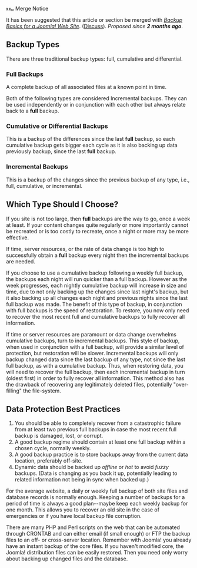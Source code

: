<!-- Filename: What_are_the_best_practices_for_site_backups%3F / Display title: What are the best practices for site backups? -->

<img
src="https://docs.joomla.org/images/thumb/7/7f/Merge-icon.png/25px-Merge-icon.png"
decoding="async"
srcset="https://docs.joomla.org/images/thumb/7/7f/Merge-icon.png/38px-Merge-icon.png 1.5x, https://docs.joomla.org/images/thumb/7/7f/Merge-icon.png/50px-Merge-icon.png 2x"
data-file-width="200" data-file-height="80" width="25" height="10"
alt="Merge-icon.png" />Merge Notice

It has been suggested that this article or section be merged with
*[Backup Basics for a Joomla! Web
Site](https://docs.joomla.org/Backup_Basics_for_a_Joomla!_Web_Site "Backup Basics for a Joomla! Web Site")*.
(<a
href="https://docs.joomla.org/index.php?title=Talk:What_are_the_best_practices_for_site_backups%3F&amp;action=edit&amp;redlink=1"
class="new"
title="Talk:What are the best practices for site backups? (page does not exist)">Discuss</a>).
<span class="small">*Proposed since **2 months ago***.</span>

## Backup Types

There are three traditional backup types: full, cumulative and
differential.

### Full Backups

A complete backup of all associated files at a known point in time.

Both of the following types are considered Incremental backups. They can
be used independently or in conjunction with each other but always
relate back to a **full** backup.

### Cumulative or Differential Backups

This is a backup of the differences since the last **full** backup, so
each cumulative backup gets bigger each cycle as it is also backing up
data previously backup, since the last **full** backup.

### Incremental Backups

This is a backup of the changes since the previous backup of any type,
i.e., full, cumulative, or incremental.

## Which Type Should I Choose?

If you site is not too large, then **full** backups are the way to go,
once a week at least. If your content changes quite regularly or more
importantly cannot be recreated or is too costly to recreate, once a
night or more may be more effective.

If time, server resources, or the rate of data change is too high to
successfully obtain a **full** backup every night then the incremental
backups are needed.

If you choose to use a cumulative backup following a weekly full backup,
the backups each night will run quicker than a full backup. However as
the week progresses, each nightly cumulative backup will increase in
size and time, due to not only backing up the changes since last night's
backup, but it also backing up all changes each night and previous
nights since the last full backup was made. The benefit of this type of
backup, in conjunction with full backups is the speed of restoration. To
restore, you now only need to recover the most recent full and
cumulative backups to fully recover all information.

If time or server resources are paramount or data change overwhelms
cumulative backups, turn to incremental backups. This style of backup,
when used in conjunction with a full backup, will provide a similar
level of protection, but restoration will be slower. Incremental backups
will only backup changed data since the last backup of any type, not
since the last full backup, as with a cumulative backup. Thus, when
restoring data, you will need to recover the full backup, then each
incremental backup in turn (oldest first) in order to fully recover all
information. This method also has the drawback of recovering any
legitimately deleted files, potentially "over-filling" the file-system.

## Data Protection Best Practices

1.  You should be able to completely recover from a catastrophic failure
    from at least two previous full backups in case the most recent full
    backup is damaged, lost, or corrupt.
2.  A good backup regime should contain at least one full backup within
    a chosen cycle, normally weekly.
3.  A good backup practice is to store backups away from the current
    data location, preferably off-site.
4.  Dynamic data should be backed up *offline* or *hot* to avoid *fuzzy*
    backups. (Data is changing as you back it up, potentially leading to
    related information not being in sync when backed up.)

For the average website, a daily or weekly full backup of both site
files and database records is normally enough. Keeping a number of
backups for a period of time is always a good plan--maybe keep each
weekly backup for one month. This allows you to recover an old site in
the case of emergencies or if you have local backup file corruption.

There are many PHP and Perl scripts on the web that can be automated
through CRONTAB and can either email (if small enough) or FTP the backup
files to an off- or cross-server location. Remember with Joomla! you
already have an instant backup of the core files. If you haven't
modified core, the Joomla! distribution files can be easily restored.
Then you need only worry about backing up changed files and the
database.
